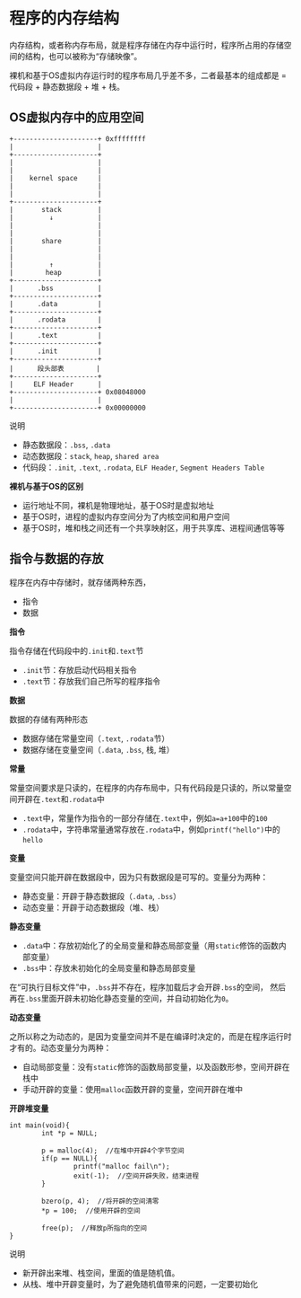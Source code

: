 # 程序的内存结构

内存结构，或者称内存布局，就是程序存储在内存中运行时，程序所占用的存储空间的结构，也可以被称为“存储映像”。

裸机和基于OS虚拟内存运行时的程序布局几乎差不多，二者最基本的组成都是 = 代码段 + 静态数据段 + 堆 + 栈。

## OS虚拟内存中的应用空间

```
+---------------------+ 0xffffffff
|                     |
+---------------------+
|                     |
|                     |
|    kernel space     |
|                     |
|                     |
+---------------------+
|       stack         |
|         ↓           |
|                     |
|                     |
|       share         |
|                     |
|                     |
|         ↑           |
|        heap         |
+---------------------+
|      .bss           |
+---------------------+
|      .data          |
+---------------------+
|      .rodata        |
+---------------------+
|      .text          |
+---------------------+
|      .init          |
+---------------------+
|      段头部表        |
+---------------------+
|     ELF Header      |
+---------------------+ 0x08048000
|                     |
+---------------------+ 0x00000000
```

说明

- 静态数据段：`.bss`, `.data`
- 动态数据段：`stack`, `heap`, `shared area`
- 代码段：`.init`, `.text`, `.rodata`, `ELF Header`, `Segment Headers Table`


**裸机与基于OS的区别**

- 运行地址不同，裸机是物理地址，基于OS时是虚拟地址
- 基于OS时，进程的虚拟内存空间分为了内核空间和用户空间
- 基于OS时，堆和栈之间还有一个共享映射区，用于共享库、进程间通信等等

## 指令与数据的存放

程序在内存中存储时，就存储两种东西，

- 指令
- 数据

**指令**

指令存储在代码段中的`.init`和`.text`节

- `.init`节：存放启动代码相关指令
- `.text`节：存放我们自己所写的程序指令

**数据**

数据的存储有两种形态

- 数据存储在常量空间（`.text`, `.rodata`节）
- 数据存储在变量空间（`.data`, `.bss`, 栈, 堆）

**常量**

常量空间要求是只读的，在程序的内存布局中，只有代码段是只读的，所以常量空间开辟在`.text`和`.rodata`中

- `.text`中，常量作为指令的一部分存储在`.text`中，例如`a=a+100`中的`100`
- `.rodata`中，字符串常量通常存放在`.rodata`中，例如`printf("hello")`中的`hello`

**变量**

变量空间只能开辟在数据段中，因为只有数据段是可写的。变量分为两种：

- 静态变量：开辟于静态数据段（`.data`, `.bss`）
- 动态变量：开辟于动态数据段（堆、栈）

**静态变量**

- `.data`中：存放初始化了的全局变量和静态局部变量（用`static`修饰的函数内部变量）
- `.bss`中：存放未初始化的全局变量和静态局部变量

在“可执行目标文件”中，`.bss`并不存在，程序加载后才会开辟`.bss`的空间， 然后再在`.bss`里面开辟未初始化静态变量的空间，并自动初始化为`0`。

**动态变量**

之所以称之为动态的，是因为变量空间并不是在编译时决定的，而是在程序运行时才有的。动态变量分为两种：

- 自动局部变量：没有`static`修饰的函数局部变量，以及函数形参，空间开辟在栈中
- 手动开辟的变量：使用`malloc`函数开辟的变量，空间开辟在堆中

**开辟堆变量**

```
int main(void){
        int *p = NULL;

        p = malloc(4);  //在堆中开辟4个字节空间
        if(p == NULL){
                printf("malloc fail\n");
                exit(-1);  //空间开辟失败，结束进程
        }

        bzero(p, 4);  //将开辟的空间清零
        *p = 100;  //使用开辟的空间

        free(p);  //释放p所指向的空间
}
```
说明

- 新开辟出来堆、栈空间，里面的值是随机值。
- 从栈、堆中开辟变量时，为了避免随机值带来的问题，一定要初始化
